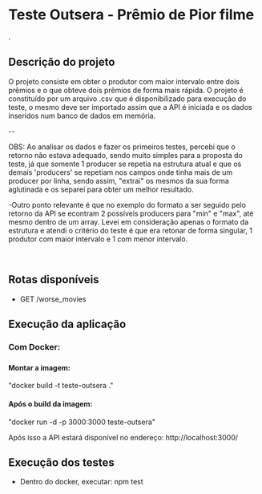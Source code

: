 
<h1>Teste Outsera - Prêmio de Pior filme</h1>

.

<h2>Descrição do projeto</h2>

<p>O projeto consiste em obter o produtor com maior intervalo entre dois prêmios e o que obteve dois prêmios de forma mais rápida. O projeto é constituído por um arquivo .csv que é disponibilizado para execução do teste, o mesmo deve ser importado assim que a API é iniciada e os dados inseridos num banco de dados em memória.</p>

--
<p>OBS: Ao analisar os dados e fazer os primeiros testes, percebi que o retorno não estava adequado, sendo muito simples para a proposta do teste, já que somente 1 producer se repetia na estrutura atual e que os demais 'producers' se repetiam nos campos onde tinha mais de um producer por linha, sendo assim, "extrai" os mesmos da sua forma aglutinada e os separei para obter um melhor resultado.

-Outro ponto relevante é que no exemplo do formato a ser seguido pelo retorno da API se econtram 2 possíveis producers para "min" e "max", até mesmo dentro de um array. Levei em consideração apenas o formato da estrutura e atendi o critério do teste é que era retonar de forma singular, 1 produtor com maior intervalo e 1 com menor intervalo.<p>

<br>

<h2>Rotas disponíveis</h2>

<ul>
<li>GET /worse_movies</li>
</ul>

<h2>Execução da aplicação</h2>

<h3>Com Docker:<h3>

<h4>Montar a imagem:</h4>
<p>"docker build -t teste-outsera ."</p>
<h4>Após o build da imagem:</h4>
<p>"docker run -d -p 3000:3000 teste-outsera"</p>
<p>Após isso a API estará disponível no endereço: http://localhost:3000/</p>


<h2>Execução dos testes</h2>

<ul>
<li>Dentro do docker, executar: npm test</li>
</ul>
